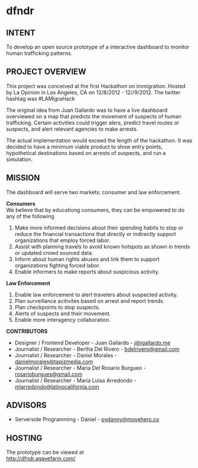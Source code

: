 dfndr
=====


INTENT
-----------------
To develop an open source prototype of a interactive dashboard to monitor human trafficking patterns. 


PROJECT OVERVIEW
-----------------
This project was conceived at the first Hackathon on immigration. Hosted by La Opinion in Los Angeles, CA on 12/8/2012 - 12//9/2012. The twitter hashtag was #LAMigraHack

The original idea from Juan Gallardo was to have a live dashboard overviewed on a map that predicts the movement of suspects of human trafficking. Certain activities could trigger alers, predict travel routes or suspects, and alert relevant agencies to make arrests. 

The actual implementation would exceed the length of the hackathon. It was decided to have a minimum viable product to show entry points, hypothetical destinations based on arrests of suspects, and run a simulation. 


MISSION
-----------------
The dashboard will serve two markets: consumer and law enforcement. 

__Consumers__<br />
We believe that by educationg consumers, they can be empowered to do any of the following
<ol>
	<li>Make more informed decisions about their spending habits to stop or reduce the financial transactions that directly or indirectly support organizations that employ forced labor.</li>  
	<li>Assist with planning travels to avoid known hotspots as shown in trends or updated crowd sourced data.</li>  
	<li>Inform about human rights abuses and link them to support organizations fighting forced labor.</li>  
	<li>Enable informers to make reports about suspicious activity.</li> 
</ol>

__Law Enforcement__
<ol>
	<li> Enable law enforcement to alert travelers about suspected activity.</li> 
	<li> Plan surveillance acitivites based on arrest and report trends.</li>
	<li> Plan checkpoints to stop suspects.</li>
	<li> Alerts of suspects and their movement.</li> 
	<li> Enable more interagency collaboration.</li> 
</ol>


__CONTRIBUTORS__
+ Designer / Frontend Developer - Juan Gallardo - j@jgallardo.me 
+ Journalist / Researcher -  Bertha Del Rivero - bdelrivero@gmail.com 
+ Journalist / Researcher - Daniel Morales - danielmorales@tapizmedia.com 
+ Journalist / Researcher - Maria Del Rosario Burgueo - rosarioburgues@gmail.com 
+ Journalist / Researcher - Maria Luisa Arredondo - mlarredondo@latinocalifornia.com 


ADVISORS
-----------------
+ Serverside Programming - Daniel - pydanny@movehero.co


HOSTING
-----------------
The prototype can be viewed at <br />
<http://dfndr.agavefarm.com/>

